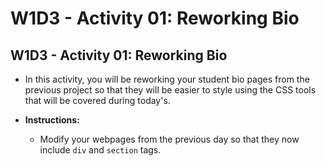 # W1D3 - Activity 01: Reworking Bio

## W1D3 - Activity 01: Reworking Bio

* In this activity, you will be reworking your student bio pages from the previous project so that they will be easier to style using the CSS tools that will be covered during today's.

* **Instructions:**

  * Modify your webpages from the previous day so that they now include `div` and `section` tags.